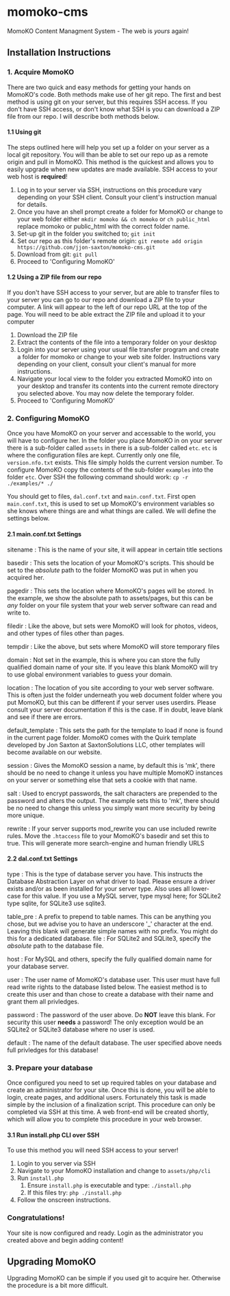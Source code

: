 momoko-cms
==========

MomoKO Content Managment System - The web is *yours* again!

Installation Instructions
-------------------------

### 1. Acquire MomoKO

There are two quick and easy methods for getting your hands on MomoKO's code. Both methods make use of her git repo. The first and best method is using git on your server, but this requires SSH access. If you don't have SSH access, or don't know what SSH is you can download a ZIP file from our repo. I will describe both methods below.

#### 1.1 Using git

The steps outlined here will help you set up a folder on your server as a local git repository. You will than be able to set our repo up as a remote origin and pull in MomoKO. This method is the quickest and allows you to easily upgrade when new updates are made available. SSH access to your web host is **required**!

1. Log in to your server via SSH, instructions on this procedure vary depending on your SSH client. Consult your client's instruction manual for details.
2. Once you have an shell prompt create a folder for MomoKO or change to your web folder either `mkdir momoko && ch momoko` or `ch public_html` replace momoko or public_html with the correct folder name.
3. Set-up git in the folder you switched to; `git init`
4. Set our repo as this folder's remote origin: `git remote add origin https://github.com/jjon-saxton/momoko-cms.git`
5. Download from git: `git pull`
6. Proceed to 'Configuring MomoKO'

#### 1.2 Using a ZIP file from our repo

If you don't have SSH access to your server, but are able to transfer files to your server you can go to our repo and download a ZIP file to your computer. A link will appear to the left of our repo URL at the top of the page. You will need to be able extract the ZIP file and upload it to your computer

1. Download the ZIP file
2. Extract the contents of the file into a temporary folder on your desktop
3. Login into your server using your usual file transfer program and create a folder for momoko or change to your web site folder. Instructions vary depending on your client, consult your client's manual for more instructions.
4. Navigate your local view to the folder you extracted MomoKO into on your desktop and transfer its contents into the current remote directory you selected above. You may now delete the temporary folder.
5. Proceed to 'Configuring MomoKO'

### 2. Configuring MomoKO

Once you have MomoKO on your server and accessable to the world, you will have to configure her. In the folder you place MomoKO in on your server there is a sub-folder called `assets` in there is a sub-folder called `etc`. `etc` is where the configuration files are kept. Currently only one file, `version.nfo.txt` exists. This file simply holds the current version number. To configure MomoKO copy the contents of the sub-folder `examples` into the folder `etc`. Over SSH the following command should work: `cp -r ./examples/* ./`

You should get to files, `dal.conf.txt` and `main.conf.txt`. First open `main.conf.txt`, this is used to set up MomoKO's environment variables so she knows where things are and what things are called. We will define the settings below.

#### 2.1 main.conf.txt Settings

sitename
:	This is the name of your site, it will appear in certain title sections

basedir
:	This sets the location of your MomoKO's scripts. This should be set to the *absolute* path to the folder MomoKO was put in when you acquired her.

pagedir
:	This sets the location where MomoKO's pages will be stored. In the example, we show the absolute path to assets/pages, but this can be *any* folder on your file system that your web server software can read and write to.

filedir
:	Like the above, but sets were MomoKO will look for photos, videos, and other types of files other than pages.

tempdir
:	Like the above, but sets where MomoKO will store temporary files

domain
:	Not set in the example, this is where you can store the fully qualified domain name of your site. If you leave this blank MomoKO will try to use global environment variables to guess your domain.

location
:	The location of you site according to your web server software. This is often just the folder underneath you web document folder where you put MomoKO, but this can be different if your server uses userdirs. Please consult your server documentation if this is the case. If in doubt, leave blank and see if there are errors.

default_template
:	This sets the path for the template to load if none is found in the current page folder. MomoKO comes with the Quirk template developed by Jon Saxton at SaxtonSolutions LLC, other templates will become available on our website.

session
:	Gives the MomoKO session a name, by default this is 'mk', there should be no need to change it unless you have multiple MomoKO instances on your server or something else that sets a cookie with that name.

salt
:	Used to encrypt passwords, the salt characters are prepended to the password and alters the output. The example sets this to 'mk', there should be no need to change this unless you simply want more security by being more unique.

rewrite
:	If your server supports mod_rewrite you can use included rewrite rules. Move the `.htaccess` file to your MomoKO's basedir and set this to true. This will generate more search-engine and human friendly URLS

#### 2.2 dal.conf.txt Settings

type
:	This is the type of database server you have. This instructs the Database Abstraction Layer on what driver to load. Please ensure a driver exists and/or as been installed for your server type. Also uses all lower-case for this value. If you use a MySQL server, type mysql here; for SQLite2 type sqlite, for SQLite3 use sqlite3.

table_pre
:	A prefix to prepend to table names. This can be anything you chose, but we advise you to have an underscore '_' character at the end. Leaving this blank will generate simple names with no prefix. You might do this for a dedicated database.
file
:	For SQLite2 and SQLite3, specify the *absolute* path to the database file.

host
:	For MySQL and others, specify the fully qualified domain name for your database server.

user
:	The user name of MomoKO's database user. This user must have full read write rights to the database listed below. The easiest method is to create this user and than chose to create a database with their name and grant them all privledges.

password
:	The password of the user above. Do **NOT** leave this blank. For security this user **needs** a password! The only exception would be an SQLite2 or SQLite3 database where no user is used.

default
:	The name of the default database. The user specified above needs full privledges for this database!

### 3. Prepare your database

Once configured you need to set up required tables on your database and create an administrator for your site. Once this is done, you will be able to login, create pages, and additional users. Fortunately this task is made simple by the inclusion of a finalization script. This procedure can only be completed via SSH at this time. A web front-end will be created shortly, which will allow you to complete this procedure in your web browser.

#### 3.1 Run install.php CLI over SSH

To use this method you will need SSH access to your server!

1. Login to you server via SSH
2. Navigate to your MomoKO installation and change to `assets/php/cli`
3. Run `install.php`
    1. Ensure `install.php` is executable and type: `./install.php`
    2. If this files try: `php ./install.php`
4. Follow the onscreen instructions.

### Congratulations!

Your site is now configured and ready. Login as the administrator you created above and begin adding content!

Upgrading MomoKO
----------------

Upgrading MomoKO can be simple if you used git to acquire her. Otherwise the procedure is a bit more difficult.
